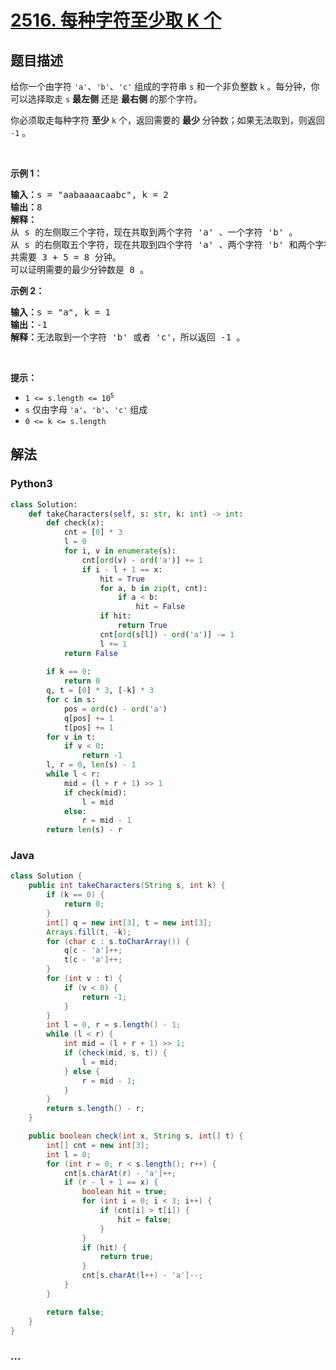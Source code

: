 # [2516. 每种字符至少取 K 个](https://leetcode-cn.com/problems/take-k-of-each-character-from-left-and-right)

## 题目描述

<!-- 这里写题目描述 -->

<p>给你一个由字符 <code>'a'</code>、<code>'b'</code>、<code>'c'</code> 组成的字符串 <code>s</code> 和一个非负整数 <code>k</code> 。每分钟，你可以选择取走 <code>s</code> <strong>最左侧</strong> 还是 <strong>最右侧</strong> 的那个字符。</p>

<p>你必须取走每种字符 <strong>至少</strong> <code>k</code> 个，返回需要的 <strong>最少</strong> 分钟数；如果无法取到，则返回<em> </em><code>-1</code> 。</p>

<p>&nbsp;</p>

<p><strong>示例 1：</strong></p>

<pre>
<strong>输入：</strong>s = "aabaaaacaabc", k = 2
<strong>输出：</strong>8
<strong>解释：</strong>
从 s 的左侧取三个字符，现在共取到两个字符 'a' 、一个字符 'b' 。
从 s 的右侧取五个字符，现在共取到四个字符 'a' 、两个字符 'b' 和两个字符 'c' 。
共需要 3 + 5 = 8 分钟。
可以证明需要的最少分钟数是 8 。
</pre>

<p><strong>示例 2：</strong></p>

<pre>
<strong>输入：</strong>s = "a", k = 1
<strong>输出：</strong>-1
<strong>解释：</strong>无法取到一个字符 'b' 或者 'c'，所以返回 -1 。
</pre>

<p>&nbsp;</p>

<p><strong>提示：</strong></p>

<ul>
	<li><code>1 &lt;= s.length &lt;= 10<sup>5</sup></code></li>
	<li><code>s</code> 仅由字母 <code>'a'</code>、<code>'b'</code>、<code>'c'</code> 组成</li>
	<li><code>0 &lt;= k &lt;= s.length</code></li>
</ul>


## 解法

<!-- 这里可写通用的实现逻辑 -->

<!-- tabs:start -->

### **Python3**

<!-- 这里可写当前语言的特殊实现逻辑 -->

```python
class Solution:
    def takeCharacters(self, s: str, k: int) -> int:
        def check(x):
            cnt = [0] * 3
            l = 0
            for i, v in enumerate(s):
                cnt[ord(v) - ord('a')] += 1
                if i - l + 1 == x:
                    hit = True
                    for a, b in zip(t, cnt):
                        if a < b:
                            hit = False
                    if hit:
                        return True
                    cnt[ord(s[l]) - ord('a')] -= 1
                    l += 1
            return False
                
        if k == 0:
            return 0
        q, t = [0] * 3, [-k] * 3
        for c in s:
            pos = ord(c) - ord('a')
            q[pos] += 1
            t[pos] += 1
        for v in t:
            if v < 0:
                return -1
        l, r = 0, len(s) - 1
        while l < r:
            mid = (l + r + 1) >> 1
            if check(mid):
                l = mid
            else:
                r = mid - 1
        return len(s) - r

```

### **Java**

<!-- 这里可写当前语言的特殊实现逻辑 -->

```java
class Solution {
    public int takeCharacters(String s, int k) {
        if (k == 0) {
            return 0;
        }
        int[] q = new int[3], t = new int[3];
        Arrays.fill(t, -k);
        for (char c : s.toCharArray()) {
            q[c - 'a']++;
            t[c - 'a']++;
        }        
        for (int v : t) {
            if (v < 0) {
                return -1;
            }
        }
        int l = 0, r = s.length() - 1;
        while (l < r) {
            int mid = (l + r + 1) >> 1;
            if (check(mid, s, t)) {
                l = mid;
            } else {
                r = mid - 1;
            }
        }
        return s.length() - r;
    }

    public boolean check(int x, String s, int[] t) {
        int[] cnt = new int[3];
        int l = 0;
        for (int r = 0; r < s.length(); r++) {
            cnt[s.charAt(r) - 'a']++;
            if (r - l + 1 == x) {
                boolean hit = true;
                for (int i = 0; i < 3; i++) {
                    if (cnt[i] > t[i]) {
                        hit = false;
                    }
                }
                if (hit) {
                    return true;
                }
                cnt[s.charAt(l++) - 'a']--;
            }
        }

        return false;
    }
}
```

### **...**

```

```

<!-- tabs:end -->
